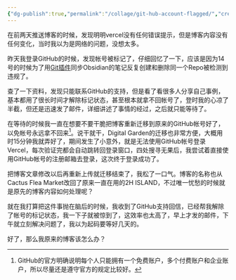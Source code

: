 ```yaml
---
{"dg-publish":true,"permalink":"/collage/git-hub-account-flagged/","created":"2025-06-18T22:21:21.000+08:00"}
---
```


在前两天推送博客的时候，发现明明vercel没有任何错误提示，但是博客内容没有任何变化，当时我以为是网络的问题，没想太多。

昨天我登录GitHub的时候，发现帐号被标记了，仔细回忆了一下，应该是因为14号的时候为了用[Git插件](https://github.com/Vinzent03/obsidian-git)同步Obsidian的笔记反复创建和删除同一个Repo被检测到违规了。

查了一下资料，发现只能联系GitHub的支持，但是看了看很多人分享自己事例，基本都用了很长时间才解除标记状态，甚至根本就拿不回帐号了，登时我的心凉了半截，但还是迅速发了邮件，详细讲述了事情的经过，之后就只能等待了。

在等待的时候我一直在想要不要干脆把博客重新迁移到原来的GitHub帐号好了，以免帐号永远拿不回来[^1]。说干就干，Digital Garden的迁移也非常方便，大概用时15分钟我就弄好了，期间发生了小意外，就是无法使用GitHub帐号登录Vercel，每次验证完都会自动跳转回登录窗口，四处搜寻无果后，我尝试着直接使用GitHub帐号的注册邮箱去登录，这次终于登录成功了。

把博客文章修改以后再重新上传就迁移结束了，我松了一口气。博客的名称也从Cactus Flea Market改回了原来一直在用的2H ISLAND，不过唯一忧愁的时候就是原先的博客内容如何处理呢？

就在我打算把这件事抛在脑后的时候，我收到了GitHub支持回信，已经帮我解除了帐号的标记状态，我一下子就被惊到了，这效率也太高了，早上才发的邮件，下午就立刻解决问题了，我以为起码要等好几天的。

好了，那么我原来的博客该怎么办？

[^1]: GitHub的官方明确说明每个人只能拥有一个免费账户，多个付费账户和企业账户，所以尽量还是遵守官方的规定比较好。